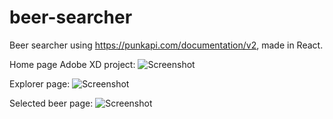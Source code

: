 # beer-searcher

Beer searcher using https://punkapi.com/documentation/v2, made in React.

Home page Adobe XD project:
    <img src="https://user-images.githubusercontent.com/26926726/89427553-a5a02680-d73b-11ea-8118-e282abd24188.png"
         alt="Screenshot">
 
Explorer page: 
    <img src="https://user-images.githubusercontent.com/26926726/89427561-a769ea00-d73b-11ea-80d2-8413b1b9ae9e.png"
         alt="Screenshot">
         
Selected beer page:
    <img src="https://user-images.githubusercontent.com/26926726/89427562-a8028080-d73b-11ea-8a70-6c50bef07a4e.png"
         alt="Screenshot">
